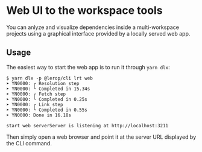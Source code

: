 # Web UI to the workspace tools

You can anlyze and visualize dependencies inside a multi-workspace projects
using a graphical interface provided by a locally served web app.

## Usage

The easiest way to start the web app is to run it through `yarn dlx`:

```shell
$ yarn dlx -p @lerop/cli lrt web
➤ YN0000: ┌ Resolution step
➤ YN0000: └ Completed in 15.34s
➤ YN0000: ┌ Fetch step
➤ YN0000: └ Completed in 0.25s
➤ YN0000: ┌ Link step
➤ YN0000: └ Completed in 0.55s
➤ YN0000: Done in 16.18s

start web serverServer is listening at http://localhost:3211
```

Then simply open a web browser and point it at the server URL displayed by the
CLI command.
